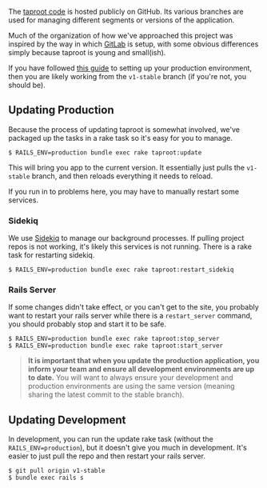 The [taproot code](https://github.com/seancdavis/sapwood) is hosted publicly on GitHub. Its various branches are used for managing different segments or versions of the application.

Much of the organization of how we've approached this project was inspired by the way in which [GitLab](https://github.com/gitlabhq/gitlabhq) is setup, with some obvious differences simply because taproot is young and small(ish).

If you have followed [this guide](/docs/getting_started/production_environment) to setting up your production environment, then you are likely working from the `v1-stable` branch (if you're not, you should be).

Updating Production
----------------

Because the process of updating taproot is somewhat involved, we've packaged up the tasks in a rake task so it's easy for you to manage.

```text
$ RAILS_ENV=production bundle exec rake taproot:update
```

This will bring you app to the current version. It essentially just pulls the `v1-stable` branch, and then reloads everything it needs to reload.

If you run in to problems here, you may have to manually restart some services.

### Sidekiq

We use [Sidekiq](http://sidekiq.org/) to manage our background processes. If pulling project repos is not working, it's likely this services is not running. There is a rake task for restarting sidekiq.

```text
$ RAILS_ENV=production bundle exec rake taproot:restart_sidekiq
```

### Rails Server

If some changes didn't take effect, or you can't get to the site, you probably want to restart your rails server while there is a `restart_server` command, you should probably stop and start it to be safe.

```text
$ RAILS_ENV=production bundle exec rake taproot:stop_server
$ RAILS_ENV=production bundle exec rake taproot:start_server
```

> **It is important that when you update the production application, you inform your team and ensure all development environments are up to date.** You will want to always ensure your development and production environments are using the same version (meaning sharing the latest commit to the stable branch).

Updating Development
----------------

In development, you can run the update rake task (without the `RAILS_ENV=production`), but it doesn't give you much in development. It's easier to just pull the repo and then restart your rails server.

```text
$ git pull origin v1-stable
$ bundle exec rails s
```
